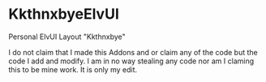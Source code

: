 KkthnxbyeElvUI
==============

Personal ElvUI Layout "Kkthnxbye"


I do not claim that I made this Addons and or claim any of the code but the code I add and modify. I am in no way stealing any code nor am I claming this to be mine work. It is only my edit.
